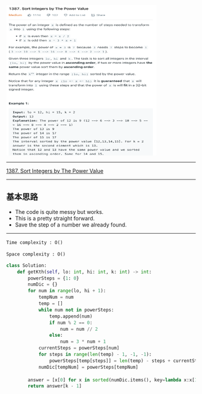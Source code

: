 <img src="2022-11-15-23-56-47.png" width="400" height="400"/>

___
[1387. Sort Integers by The Power Value](https://leetcode.com/problems/sort-integers-by-the-power-value/)
___


## 基本思路
* The code is quite messy but works.
* This is a pretty straight forward.
* Save the step of a number we already found.

___

`Time complexity : O()`

`Space complexity : O()`
```python
class Solution:
    def getKth(self, lo: int, hi: int, k: int) -> int:
        powerSteps = {1: 0}
        numDic = {}
        for num in range(lo, hi + 1):
            tempNum = num
            temp = []
            while num not in powerSteps:
                temp.append(num)
                if num % 2 == 0:
                    num = num // 2
                else:
                    num = 3 * num + 1
            currentSteps = powerSteps[num]
            for steps in range(len(temp) - 1, -1, -1):
                powerSteps[temp[steps]] = len(temp) - steps + currentSteps
            numDic[tempNum] = powerSteps[tempNum]
        
        answer = [x[0] for x in sorted(numDic.items(), key=lambda x:x[1])]
        return answer[k - 1]
        
```